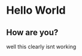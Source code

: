 <html>
<body>
<h1> Hello World </h1>
<h2> <strong> How are you?</strong> </h2>
<p> well this clearly isnt working </P>
</body>
</html>
